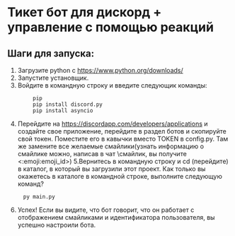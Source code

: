 # Тикет бот для дискорд + управление с помощью реакций
## Шаги для запуска:
1. Загрузите python с https://www.python.org/downloads/
2. Запустите установщик.
3. Войдите в командную строку и введите следующик команды:
```
        pip
        pip install discord.py
        pip install asyncio
```
4. Перейдите на https://discordapp.com/developers/applications и создайте свое приложение, перейдите в раздел ботов и скопируйте свой токен. Поместите его в кавычки вместо TOKEN в config.py. Там же замените все желаемые смайлики(узнать информацию о смайлике можно, написав в чат \смайлик, вы получите <:emoji:emoji_id>)
5.Вернитесь в командную строку и cd (перейдите) в каталог, в который вы загрузили этот проект. Как только вы окажетесь в каталоге в командной строке, выполните следующую команд?
```
     py main.py
```
6. Успех! Если вы видите, что бот говорит, что он работает с отображением смайликами и идентификатора пользователя, вы успешно настроили бота.

